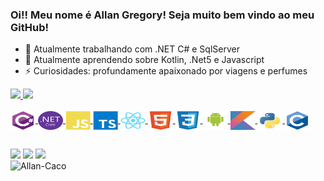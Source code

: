 ### Oi!! Meu nome é Allan Gregory! Seja muito bem vindo ao meu GitHub!

- 🔭 Atualmente trabalhando com .NET C# e SqlServer
- 🌱 Atualmente aprendendo sobre Kotlin, .Net5 e Javascript
- ⚡ Curiosidades: profundamente apaixonado por viagens e perfumes

<div>
  <a href="https://github.com/AllanGregory">
  <img height="180em" src="https://github-readme-stats.vercel.app/api?username=allangregory&show_icons=true&theme=dark&include_all_commits=true&count_private=true"/>
  <img height="180em" src="https://github-readme-stats.vercel.app/api/top-langs/?username=allangregory&layout=compact&langs_count=7&theme=dark"/>
</div>
<div style="display: inline_block"><br>
  <img align="center" alt="Allan-Csharp" height="30" width="40" src="https://raw.githubusercontent.com/devicons/devicon/master/icons/csharp/csharp-original.svg">
  <img align="center" alt="Allan-Csharp" height="30" width="40" src="https://raw.githubusercontent.com/devicons/devicon/master/icons/dotnetcore/dotnetcore-original.svg">
  <img align="center" alt="Allan-Js" height="30" width="40" src="https://raw.githubusercontent.com/devicons/devicon/master/icons/javascript/javascript-plain.svg">
  <img align="center" alt="Allan-Ts" height="30" width="40" src="https://raw.githubusercontent.com/devicons/devicon/master/icons/typescript/typescript-plain.svg">
  <img align="center" alt="Allan-React" height="30" width="40" src="https://raw.githubusercontent.com/devicons/devicon/master/icons/react/react-original.svg">
  <img align="center" alt="Allan-HTML" height="30" width="40" src="https://raw.githubusercontent.com/devicons/devicon/master/icons/html5/html5-original.svg">
  <img align="center" alt="Allan-CSS" height="30" width="40" src="https://raw.githubusercontent.com/devicons/devicon/master/icons/css3/css3-original.svg">
  <img align="center" alt="Allan-CSS" height="30" width="40" src="https://raw.githubusercontent.com/devicons/devicon/master/icons/android/android-original-wordmark.svg">
  <img align="center" alt="Allan-Python" height="30" width="40" src="https://raw.githubusercontent.com/devicons/devicon/master/icons/kotlin/kotlin-original.svg">
  <img align="center" alt="Allan-Python" height="30" width="40" src="https://raw.githubusercontent.com/devicons/devicon/master/icons/python/python-original.svg">
  <img align="center" alt="Allan-Python" height="30" width="40" src="https://raw.githubusercontent.com/devicons/devicon/master/icons/c/c-original.svg">
</div>
  
##
  
<div>
  <a href="https://www.linkedin.com/in/allangregorygilabel" target="_blank"><img src="https://img.shields.io/badge/-LinkedIn-%230077B5?style=for-the-badge&logo=linkedin&logoColor=white" target="_blank"></a>
  <a href = "mailto:alngregory@gmail.com"><img src="https://img.shields.io/badge/-Gmail-%23333?style=for-the-badge&logo=gmail&logoColor=white" target="_blank"></a>
  <a href="https://www.instagram.com/allangreggilabel" target="_blank"><img src="https://img.shields.io/badge/-Instagram-%23E4405F?style=for-the-badge&logo=instagram&logoColor=white" target="_blank"></a>
</div>
  
<img alt="Allan-Caco" src="https://66.media.tumblr.com/96f4c0622df5b7e36b8dcbe63959f69e/52286c702015a2d5-51/s500x750/d66693227bee523ad49226642eddcd0d0292a70c.gif" width=400>

